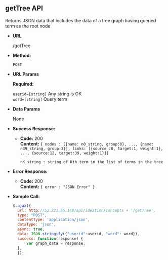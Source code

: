 **getTree API**
----
  Returns JSON data that includes the data of a tree graph having queried term as the root node
  
* **URL**

  /getTree

* **Method:**

  `POST` 
  
*  **URL Params**

   **Required:**
 
   `userid=[string]` Any string is OK <br />
   `word=[string]`   Query term

* **Data Params**

  None

* **Success Response:**

  * **Code:** 200 <br />
    **Content:** `{ nodes : [{name: n0_string, group:0}, ..., {name: n39_string, group:3}], links: [{source :0, target:1, weight:1}, ..., {source:12, target:39, weight:1}]}`
    
    `nK_string : string of Kth term in the list of terms in the tree`<br />
     
* **Error Response:**

  * **Code:** 200 <br />
    **Content:** `{ error : "JSON Error" }`

* **Sample Call:**

  ```javascript
  $.ajax({
  	url: http://52.221.86.148/api/ideation/concepts + '/getTree',
	type: "POST",
	contentType: 'application/json',
	dataType: 'json',
	async: true,
	data: JSON.stringify({"userid":userid, "word": word}),
	success: function(response) {
        var graph_data = response;
	},
	});
  ```
